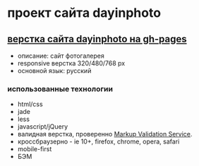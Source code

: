 # проект сайта dayinphoto

## [верстка сайта dayinphoto на gh-pages](http://mauserkurz.github.io/dayinphoto/)
* описание: сайт фотогалерея
* responsive верстка 320/480/768 px
* основной язык: русский

### использованные технологии

* html/css
* jade
* less
* javascript/jQuery
* валидная верстка, проверенно [Markup Validation Service](https://validator.w3.org/).
* кроссбраузерно - ie 10+, firefox, chrome, opera, safari
* mobile-first
* БЭМ
